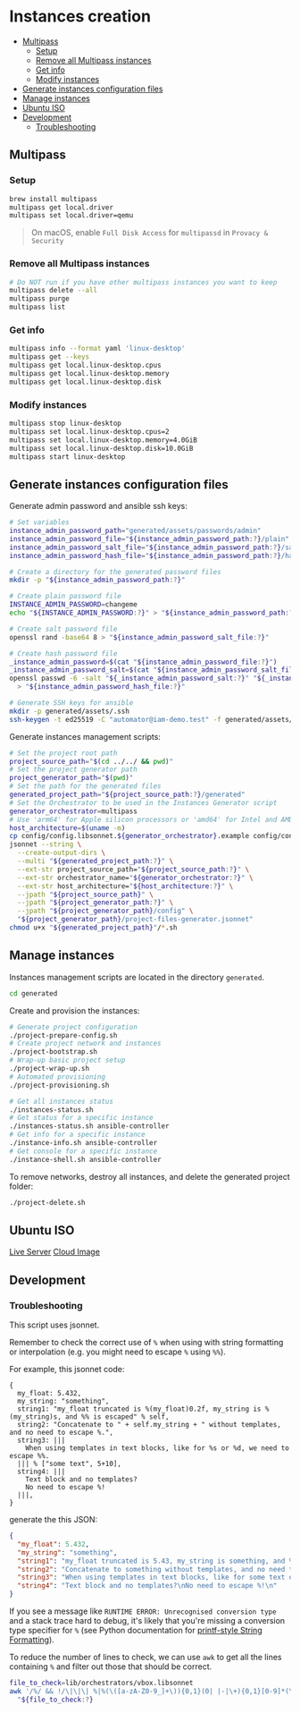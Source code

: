 # Instances creation

- [Multipass](#multipass)
  - [Setup](#setup)
  - [Remove all Multipass instances](#remove-all-multipass-instances)
  - [Get info](#get-info)
  - [Modify instances](#modify-instances)
- [Generate instances configuration files](#generate-instances-configuration-files)
- [Manage instances](#manage-instances)
- [Ubuntu ISO](#ubuntu-iso)
- [Development](#development)
  - [Troubleshooting](#troubleshooting)

## Multipass

### Setup

```sh
brew install multipass
multipass get local.driver
multipass set local.driver=qemu
```

> On macOS, enable `Full Disk Access` for `multipassd` in `Provacy & Security`

### Remove all Multipass instances

```sh
# Do NOT run if you have other multipass instances you want to keep
multipass delete --all
multipass purge
multipass list
```

### Get info

```sh
multipass info --format yaml 'linux-desktop'
multipass get --keys
multipass get local.linux-desktop.cpus
multipass get local.linux-desktop.memory
multipass get local.linux-desktop.disk
```

### Modify instances

```sh
multipass stop linux-desktop
multipass set local.linux-desktop.cpus=2
multipass set local.linux-desktop.memory=4.0GiB
multipass set local.linux-desktop.disk=10.0GiB
multipass start linux-desktop
```

## Generate instances configuration files

Generate admin password and ansible ssh keys:

```sh
# Set variables
instance_admin_password_path="generated/assets/passwords/admin"
instance_admin_password_file="${instance_admin_password_path:?}/plain"
instance_admin_password_salt_file="${instance_admin_password_path:?}/salt"
instance_admin_password_hash_file="${instance_admin_password_path:?}/hash"

# Create a directory for the generated password files
mkdir -p "${instance_admin_password_path:?}"

# Create plain password file
INSTANCE_ADMIN_PASSWORD=changeme
echo "${INSTANCE_ADMIN_PASSWORD:?}" > "${instance_admin_password_path:?}"

# Create salt password file
openssl rand -base64 8 > "${instance_admin_password_salt_file:?}"

# Create hash password file
_instance_admin_password=$(cat "${instance_admin_password_file:?}")
_instance_admin_password_salt=$(cat "${instance_admin_password_salt_file:?}")
openssl passwd -6 -salt "${_instance_admin_password_salt:?}" "${_instance_admin_password}" \
  > "${instance_admin_password_hash_file:?}"

# Generate SSH keys for ansible
mkdir -p generated/assets/.ssh
ssh-keygen -t ed25519 -C "automator@iam-demo.test" -f generated/assets/.ssh/id_ed25519 -q -N ""
```

Generate instances management scripts:

```sh
# Set the project root path
project_source_path="$(cd ../../ && pwd)"
# Set the project generator path
project_generator_path="$(pwd)"
# Set the path for the generated files
generated_project_path="${project_source_path:?}/generated"
# Set the Orchestrator to be used in the Instances Generator script
generator_orchestrator=multipass
# Use 'arm64' for Apple silicon processors or 'amd64' for Intel and AMD 64bit CPUs
host_architecture=$(uname -m)
cp config/config.libsonnet.${generator_orchestrator}.example config/config.libsonnet
jsonnet --string \
  --create-output-dirs \
  --multi "${generated_project_path:?}" \
  --ext-str project_source_path="${project_source_path:?}" \
  --ext-str orchestrator_name="${generator_orchestrator:?}" \
  --ext-str host_architecture="${host_architecture:?}" \
  --jpath "${project_source_path}" \
  --jpath "${project_generator_path:?}" \
  --jpath "${project_generator_path}/config" \
  "${project_generator_path}/project-files-generator.jsonnet"
chmod u+x "${generated_project_path}"/*.sh
```

## Manage instances

Instances management scripts are located in the directory `generated`.

```sh
cd generated
```

Create and provision the instances:

```sh
# Generate project configuration
./project-prepare-config.sh
# Create project network and instances
./project-bootstrap.sh
# Wrap-up basic project setup
./project-wrap-up.sh
# Automated provisioning
./project-provisioning.sh
```

```sh
# Get all instances status
./instances-status.sh
# Get status for a specific instance
./instances-status.sh ansible-controller
# Get info for a specific instance
./instance-info.sh ansible-controller
# Get console for a specific instance
./instance-shell.sh ansible-controller
```

To remove networks, destroy all instances, and delete the generated project folder:

```sh
./project-delete.sh
```

## Ubuntu ISO

[Live Server](https://cdimage.ubuntu.com/releases/24.04/release/ubuntu-24.04.1-live-server-arm64.iso)
[Cloud Image](https://cloud-images.ubuntu.com/noble/current/noble-server-cloudimg-arm64.img)

## Development

### Troubleshooting

This script uses jsonnet.

Remember to check the correct use of `%` when using with string formatting or
interpolation (e.g. you might need to escape `%` using `%%`).

For example, this jsonnet code:

```jsonnet
{
  my_float: 5.432,
  my_string: "something",
  string1: "my_float truncated is %(my_float)0.2f, my_string is %(my_string)s, and %% is escaped" % self,
  string2: "Concatenate to " + self.my_string + " without templates, and no need to escape %.",
  string3: |||
    When using templates in text blocks, like for %s or %d, we need to escape %%.
  ||| % ["some text", 5+10],
  string4: |||
    Text block and no templates?
    No need to escape %!
  |||,
}
```

generate the this JSON:

```json
{
  "my_float": 5.432,
  "my_string": "something",
  "string1": "my_float truncated is 5.43, my_string is something, and % is escaped",
  "string2": "Concatenate to something without templates, and no need to escape %.",
  "string3": "When using templates in text blocks, like for some text or 15, we need to escape %.\n",
  "string4": "Text block and no templates?\nNo need to escape %!\n"
}
```

If you see a message like `RUNTIME ERROR: Unrecognised conversion type` and a stack
trace hard to debug, it's likely that you're missing a conversion type specifier
for `%` (see Python documentation for [printf-style String Formatting][python-printf-style]).

To reduce the number of lines to check, we can use `awk` to get all the lines
containing `%` and filter out those that should be correct.

```sh
file_to_check=lib/orchestrators/vbox.libsonnet
awk '/%/ && !/\|\|\| %|%(\([a-zA-Z0-9_]+\)){0,1}(0| |-|\+){0,1}[0-9]*(\.[0-9]+){0,1}(h|l|L){0,1}[diouxXeEfFgGcrs]/ {print NR, $0}' \
  "${file_to_check:?}
```

[python-printf-style]: <https://docs.python.org/3/library/stdtypes.html#printf-style-string-formatting> "printf-style String Formatting"

